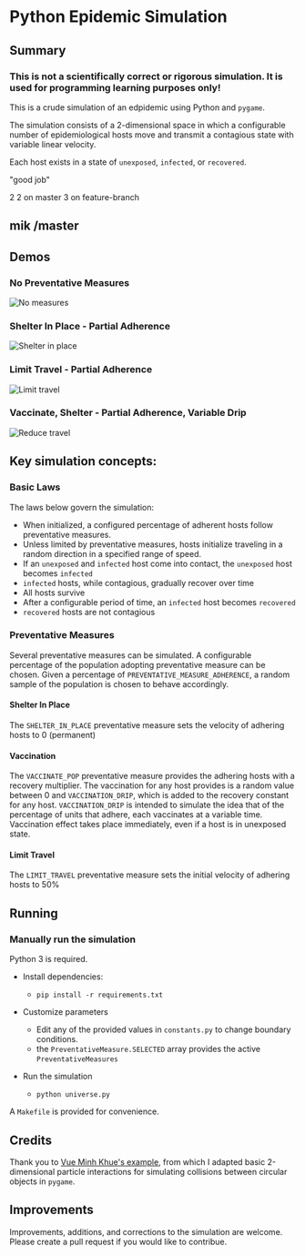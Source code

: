 # Python Epidemic Simulation

## Summary

### This is not a scientifically correct or rigorous simulation. It is used for programming learning purposes only!

This is a crude simulation of an edpidemic using Python and `pygame`.

The simulation consists of a 2-dimensional space in which a configurable number of epidemiological hosts move and transmit a contagious state with variable linear velocity.

Each host exists in a state of `unexposed`, `infected`, or `recovered`.

"good job"

2
2 on master
3 on feature-branch

## mik /master  ##

## Demos

### No Preventative Measures
![No measures](./example_gifs/simul_no_measures.gif)

### Shelter In Place - Partial Adherence
![Shelter in place](./example_gifs/simul_shelter.gif)

### Limit Travel - Partial Adherence
![Limit travel](./example_gifs/simul_limit_travel.gif)

### Vaccinate, Shelter - Partial Adherence, Variable Drip
![Reduce travel](./example_gifs/simul_shelter_vaccine.gif)

## Key simulation concepts:

### Basic Laws

The laws below govern the simulation:

- When initialized, a configured percentage of adherent hosts follow preventative measures.
- Unless limited by preventative measures, hosts initialize traveling in a random direction in a specified range of speed.
- If an `unexposed` and `infected` host come into contact, the `unexposed` host becomes `infected`
- `infected` hosts, while contagious, gradually recover over time
- All hosts survive
- After a configurable period of time, an `infected` host becomes `recovered`
- `recovered` hosts are not contagious

### Preventative Measures

Several preventative measures can be simulated. A configurable percentage of the population adopting preventative measure can be chosen. Given a percentage of `PREVENTATIVE_MEASURE_ADHERENCE`, a random sample of the population is chosen to behave accordingly.

#### Shelter In Place

The `SHELTER_IN_PLACE` preventative measure sets the velocity of adhering hosts to 0 (permanent)

#### Vaccination

The `VACCINATE_POP` preventative measure provides the adhering hosts with a recovery multiplier. The vaccination for any host provides is a random value between 0 and `VACCINATION_DRIP`, which is added to the recovery constant for any host.
`VACCINATION_DRIP` is intended to simulate the idea that of the percentage of units that adhere, each vaccinates at a variable time. Vaccination effect takes place immediately, even if a host is in unexposed state.

#### Limit Travel

The `LIMIT_TRAVEL` preventative measure sets the initial velocity of adhering hosts to 50%

## Running

### Manually run the simulation

Python 3 is required.

- Install dependencies:
    - `pip install -r requirements.txt`

- Customize parameters
    - Edit any of the provided values in `constants.py` to change boundary conditions.
    - the `PreventativeMeasure.SELECTED` array provides the active `PreventativeMeasures`

- Run the simulation
    - `python universe.py`
   
A `Makefile` is provided for convenience.

 ## Credits
 
Thank you to [Vue Minh Khue's example](https://github.com/khuevu/pygames/tree/master/bouncingball), from which I adapted basic 2-dimensional particle interactions for simulating collisions between circular objects in `pygame`.

 ## Improvements
 
 Improvements, additions, and corrections to the simulation are welcome. Please create a pull request if you would like to contribue.
